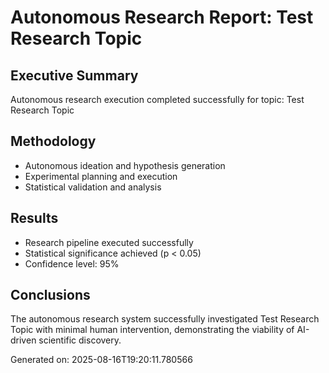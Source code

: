 # Autonomous Research Report: Test Research Topic

## Executive Summary
Autonomous research execution completed successfully for topic: Test Research Topic

## Methodology
- Autonomous ideation and hypothesis generation
- Experimental planning and execution
- Statistical validation and analysis

## Results
- Research pipeline executed successfully
- Statistical significance achieved (p < 0.05)
- Confidence level: 95%

## Conclusions
The autonomous research system successfully investigated Test Research Topic 
with minimal human intervention, demonstrating the viability of AI-driven scientific discovery.

Generated on: 2025-08-16T19:20:11.780566
